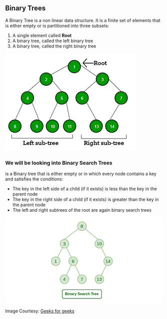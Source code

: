 ## Binary Trees

A Binary Tree is a non linear data structure.
It is a finite set of elements that is either empty or is partitioned into three subsets:

1) A single element called **Root**
2) A binary tree, called the left binary tree
3) A binary tree, called the right binary tree

![bintree](../img/gfg_bintrees.png)

### **We will be looking into Binary Search Trees**

is a Binary tree that is either empty or in which every node contains a
key and satisfies the conditions:
- The key in the left side of a child (if it exists) is less than the key in the parent node
- The key in the right side of a child (if it exists) is greater than the key in the parent
node
- The left and right subtrees of the root are again binary search trees

![binsearchtree](../img/gfg_binsearchtrees.png)

Image Courtesy: [Geeks for geeks](https://www.geeksforgeeks.org/data-structures/binary-tree-data-structure/)
